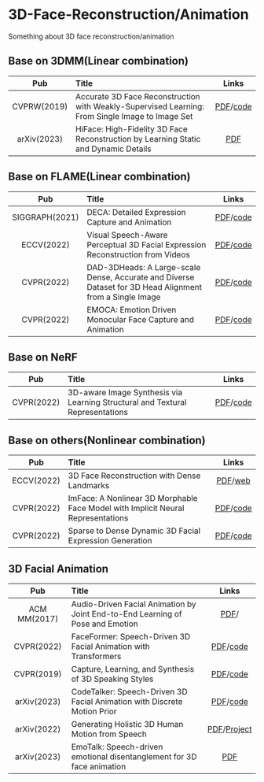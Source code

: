 # 3D-Face-Reconstruction/Animation
Something about 3D face reconstruction/animation

## Base on 3DMM(Linear combination)
| Pub |  Title  |Links|
|:--------:| :-------------|:-------------:|
|CVPRW(2019) | Accurate 3D Face Reconstruction with Weakly-Supervised Learning: From Single Image to Image Set|[PDF](https://arxiv.org/abs/1903.08527)/[code](https://github.com/Microsoft/Deep3DFaceReconstruction) |
|arXiv(2023)|HiFace: High-Fidelity 3D Face Reconstruction by Learning Static and Dynamic Details|[PDF](https://arxiv.org/pdf/2303.11225.pdf)|


## Base on FLAME(Linear combination)
| Pub |  Title  |Links|
|:--------:| :-------------|:-------------:|
|SIGGRAPH(2021)|DECA: Detailed Expression Capture and Animation|[PDF](https://arxiv.org/abs/2012.04012)/[code](https://github.com/YadiraF/DECA)|
|ECCV(2022)|Visual Speech-Aware Perceptual 3D Facial Expression Reconstruction from Videos|[PDF](https://arxiv.org/abs/2207.11094)/[code](https://github.com/filby89/spectre)|
|CVPR(2022)|DAD-3DHeads: A Large-scale Dense, Accurate and Diverse Dataset for 3D Head Alignment from a Single Image|[PDF](https://arxiv.org/abs/2204.03688)/[code](https://github.com/PinataFarms/DAD-3DHeads)|
|CVPR(2022)|EMOCA: Emotion Driven Monocular Face Capture and Animation|[PDF](https://ps.is.mpg.de/uploads_file/attachment/attachment/686/EMOCA__CVPR22.pdf)/[code](https://github.com/radekd91/emoca)|



## Base on NeRF
| Pub |  Title  |Links|
|:--------:| :-------------|:-------------:|
|CVPR(2022)|3D-aware Image Synthesis via Learning Structural and Textural Representations|[PDF](https://arxiv.org/pdf/2112.10759.pdf)/[code](https://github.com/genforce/volumegan)|

## Base on others(Nonlinear combination)
| Pub |  Title  |Links|
|:--------:| :-------------|:-------------:|
|ECCV(2022)|3D Face Reconstruction with Dense Landmarks|[PDF](https://arxiv.org/abs/2204.02776)/[web](https://microsoft.github.io/DenseLandmarks/)|
|CVPR(2022)|ImFace: A Nonlinear 3D Morphable Face Model with Implicit Neural Representations|[PDF](https://arxiv.org/pdf/2203.14510)/[code](https://github.com/MingwuZheng/ImFace)|
|CVPR(2022)|Sparse to Dense Dynamic 3D Facial Expression Generation|[PDF](https://arxiv.org/pdf/2105.07463v2.pdf)/[code](https://github.com/CRISTAL-3DSAM/Sparse2Dense/issues)|

## 3D Facial Animation
| Pub |  Title  |Links|
|:--------:| :-------------|:-------------:|
|ACM MM(2017)|Audio-Driven Facial Animation by Joint End-to-End Learning of Pose and Emotion|[PDF](https://research.nvidia.com/sites/default/files/publications/karras2017siggraph-paper_0.pdf)/|
|CVPR(2022)|FaceFormer: Speech-Driven 3D Facial Animation with Transformers|[PDF](https://arxiv.org/pdf/2112.05329.pdf)/[code](https://github.com/EvelynFan/FaceFormer)|
|CVPR(2019)|Capture, Learning, and Synthesis of 3D Speaking Styles|[PDF](https://ps.is.tuebingen.mpg.de/uploads_file/attachment/attachment/510/paper_final.pdf)/[code](https://github.com/TimoBolkart/voca)|
|arXiv(2023)|CodeTalker: Speech-Driven 3D Facial Animation with Discrete Motion Prior|[PDF](https://arxiv.org/abs/2301.02379)/[code](https://github.com/google/nerfies)|
|arXiv(2022)|Generating Holistic 3D Human Motion from Speech|[PDF](https://arxiv.org/pdf/2212.04420.pdf)/[Project](https://talkshow.is.tue.mpg.de)|
|arXiv(2023)|EmoTalk: Speech-driven emotional disentanglement for 3D face animation|[PDF](https://arxiv.org/pdf/2303.11089.pdf)|

